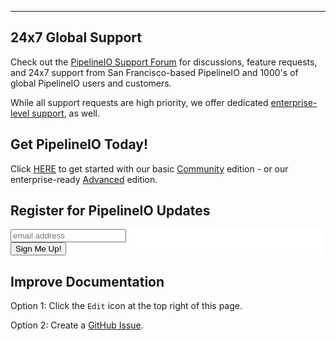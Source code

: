 ---
## 24x7 Global Support
Check out the [PipelineIO Support Forum](https://pipelineio.zendesk.com) for discussions, feature requests, and 24x7 support from San Francisco-based PipelineIO and 1000's of global PipelineIO users and customers.

While all support requests are high priority, we offer dedicated [enterprise-level support](/products/index.md), as well.

## Get PipelineIO Today!
Click [HERE](/products/index.md) to get started with our basic [Community](/products/index.md) edition - or our enterprise-ready [Advanced](/products/index.md) edition.

## Register for PipelineIO Updates
<!-- Begin MailChimp Signup Form -->
<link href="//cdn-images.mailchimp.com/embedcode/slim-10_7.css" rel="stylesheet" type="text/css"> 
<!--<link href="http://cdn-images.mailchimp.com/embedcode/slim-081711.css" rel="stylesheet" type="text/css">-->
<style type="text/css">
  #mc_embed_signup{background:#fff; clear:left; font:14px Helvetica,Arial,sans-serif; }
</style>
<div id="mc_embed_signup">
<form action="//pipeline.us8.list-manage.com/subscribe/post?u=36f687b9890483604c5d7d2b5&amp;id=010427f054" method="post" id="mc-embedded-subscribe-form" name="mc-embedded-subscribe-form" class="validate" target="_blank" novalidate>
<!--<div id="mc_embed_signup_scroll">-->
<!--<label for="mce-EMAIL">Signup for PipelineIO Updates!</label>-->
<input type="email" value="" name="EMAIL" class="email" id="mce-EMAIL" placeholder="email address" required>
<!-- real people should not fill this in and expect good things - do not remove this or risk form bot signups-->
<div style="position: absolute; left: -5000px;" aria-hidden="true"><input type="text" name="b_36f687b9890483604c5d7d2b5_010427f054" tabindex="-1" value=""></div>
<div class="clear"><input type="submit" value="Sign Me Up!" name="subscribe" id="mc-embedded-subscribe" class="button"></div>
<!--</div>-->
</form>
</div>
<!--End MailChimp Signup Form -->

## Improve Documentation
Option 1:  Click the `Edit` icon at the top right of this page.

Option 2:  Create a [GitHub Issue](https://github.com/fluxcapacitor/pipeline/issues/new?body=This%20documentation%20issue%20is%20about%20).

<!-- Start of PipelineIO Zendesk Widget script -->
<script>/*<![CDATA[*/window.zEmbed||function(e,t){var n,o,d,i,s,a=[],r=document.createElement("iframe");window.zEmbed=function(){a.push(arguments)},window.zE=window.zE||window.zEmbed,r.src="javascript:false",r.title="",r.role="presentation",(r.frameElement||r).style.cssText="display: none",d=document.getElementsByTagName("script"),d=d[d.length-1],d.parentNode.insertBefore(r,d),i=r.contentWindow,s=i.document;try{o=s}catch(e){n=document.domain,r.src='javascript:var d=document.open();d.domain="'+n+'";void(0);',o=s}o.open()._l=function(){var e=this.createElement("script");n&&(this.domain=n),e.id="js-iframe-async",e.src="https://assets.zendesk.com/embeddable_framework/main.js",this.t=+new Date,this.zendeskHost="pipelineio.zendesk.com",this.zEQueue=a,this.body.appendChild(e)},o.write('<body onload="document._l();">'),o.close()}();
/*]]>*/</script>
<!-- End of PipelineIO Zendesk Widget script -->

<!-- Start Google Analytics -->
<script>
      (function(i,s,o,g,r,a,m){i['GoogleAnalyticsObject']=r;i[r]=i[r]||function(){
      (i[r].q=i[r].q||[]).push(arguments)},i[r].l=1*new Date();a=s.createElement(o),
      m=s.getElementsByTagName(o)[0];a.async=1;a.src=g;m.parentNode.insertBefore(a,m)
      })(window,document,'script','https://www.google-analytics.com/analytics.js','ga');
      ga('create', 'UA-78551725-1', 'auto');
      ga('send', 'pageview');
</script>
<!-- End Google Analytics -->

<!-- Start Mixpanel -->
<script type="text/javascript">(function(e,a){if(!a.__SV){var b=window;try{var c,l,i,j=b.location,g=j.hash;c=function(a,b){return(l=a.match(RegExp(b+"=([^&]*)")))?l[1]:null};g&&c(g,"state")&&(i=JSON.parse(decodeURIComponent(c(g,"state"))),"mpeditor"===i.action&&(b.sessionStorage.setItem("_mpcehash",g),history.replaceState(i.desiredHash||"",e.title,j.pathname+j.search)))}catch(m){}var k,h;window.mixpanel=a;a._i=[];a.init=function(b,c,f){function e(b,a){var c=a.split(".");2==c.length&&(b=b[c[0]],a=c[1]);b[a]=function(){b.push([a].concat(Array.prototype.slice.call(arguments,
0)))}}var d=a;"undefined"!==typeof f?d=a[f]=[]:f="mixpanel";d.people=d.people||[];d.toString=function(b){var a="mixpanel";"mixpanel"!==f&&(a+="."+f);b||(a+=" (stub)");return a};d.people.toString=function(){return d.toString(1)+".people (stub)"};k="disable time_event track track_pageview track_links track_forms register register_once alias unregister identify name_tag set_config reset people.set people.set_once people.increment people.append people.union people.track_charge people.clear_charges people.delete_user".split(" ");
for(h=0;h<k.length;h++)e(d,k[h]);a._i.push([b,c,f])};a.__SV=1.2;b=e.createElement("script");b.type="text/javascript";b.async=!0;b.src="undefined"!==typeof MIXPANEL_CUSTOM_LIB_URL?MIXPANEL_CUSTOM_LIB_URL:"file:"===e.location.protocol&&"//cdn.mxpnl.com/libs/mixpanel-2-latest.min.js".match(/^\/\//)?"https://cdn.mxpnl.com/libs/mixpanel-2-latest.min.js":"//cdn.mxpnl.com/libs/mixpanel-2-latest.min.js";c=e.getElementsByTagName("script")[0];c.parentNode.insertBefore(b,c)}})(document,window.mixpanel||[]);
mixpanel.init("89d4c9ede735c8bc7ad5e4732b2b5e2b");
</script>
<!-- End Mixpanel -->

<script>
  mixpanel.track("PipelineIO Home Page View");
</script>
